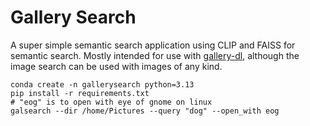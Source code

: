 # Gallery Search

A super simple semantic search application using CLIP and FAISS for semantic search.
Mostly intended for use with [gallery-dl](https://github.com/mikf/gallery-dl), although the image 
search can be used with images of any kind.

```shell
conda create -n gallerysearch python=3.13
pip install -r requirements.txt
# "eog" is to open with eye of gnome on linux
galsearch --dir /home/Pictures --query "dog" --open_with eog
```